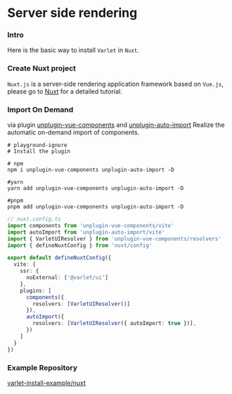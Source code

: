 # Server side rendering

### Intro

Here is the basic way to install `Varlet` in `Nuxt`. 

### Create Nuxt project

`Nuxt.js` is a server-side rendering application framework based on `Vue.js`, please go to [Nuxt](https://nuxt.com) for a detailed tutorial.

### Import On Demand

via plugin
[unplugin-vue-components](https://github.com/antfu/unplugin-vue-components) and
[unplugin-auto-import](https://github.com/antfu/unplugin-auto-import)
Realize the automatic on-demand import of components.

```shell
# playground-ignore
# Install the plugin

# npm
npm i unplugin-vue-components unplugin-auto-import -D

#yarn
yarn add unplugin-vue-components unplugin-auto-import -D

#pnpm
pnpm add unplugin-vue-components unplugin-auto-import -D
```

```ts
// nuxt.config.ts
import components from 'unplugin-vue-components/vite'
import autoImport from 'unplugin-auto-import/vite'
import { VarletUIResolver } from 'unplugin-vue-components/resolvers'
import { defineNuxtConfig } from 'nuxt/config'

export default defineNuxtConfig({
  vite: {
    ssr: {
      noExternal: ['@varlet/ui']
    },
    plugins: [
      components({
        resolvers: [VarletUIResolver()]
      }),
      autoImport({
        resolvers: [VarletUIResolver({ autoImport: true })],
      })
    ]
  }
})
```

### Example Repository

[varlet-install-example/nuxt](https://github.com/varletjs/varlet-install-example/tree/main/nuxt)